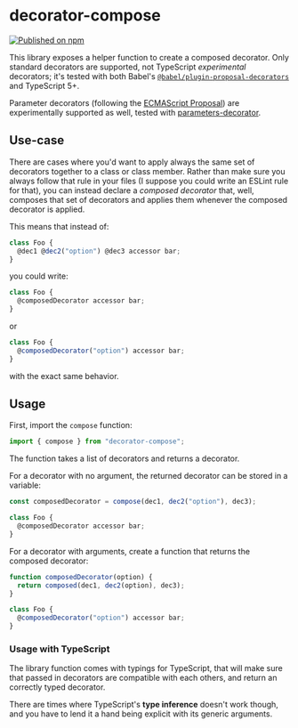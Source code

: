 # decorator-compose

[![Published on npm](https://img.shields.io/npm/v/decorator-compose?logo=npm)](https://www.npmjs.com/package/decorator-compose)

This library exposes a helper function to create a composed decorator.
Only standard decorators are supported, not TypeScript _experimental_ decorators;
it's tested with both Babel's [`@babel/plugin-proposal-decorators`](https://babeljs.io/docs/babel-plugin-proposal-decorators) and TypeScript 5+.

Parameter decorators (following the [ECMAScript Proposal](https://github.com/tc39/proposal-class-method-parameter-decorators)) are experimentally supported as well, tested with [parameters-decorator](https://www.npmjs.com/package/parameters-decorator).

## Use-case

There are cases where you'd want to apply always the same set of decorators together to a class or class member.
Rather than make sure you always follow that rule in your files (I suppose you could write an ESLint rule for that),
you can instead declare a _composed decorator_ that, well, composes that set of decorators and applies them whenever the composed decorator is applied.

This means that instead of:

```js
class Foo {
  @dec1 @dec2("option") @dec3 accessor bar;
}
```

you could write:

```js
class Foo {
  @composedDecorator accessor bar;
}
```

or

```js
class Foo {
  @composedDecorator("option") accessor bar;
}
```

with the exact same behavior.

## Usage

First, import the `compose` function:

```js
import { compose } from "decorator-compose";
```

The function takes a list of decorators and returns a decorator.

For a decorator with no argument, the returned decorator can be stored in a variable:

```js
const composedDecorator = compose(dec1, dec2("option"), dec3);

class Foo {
  @composedDecorator accessor bar;
}
```

For a decorator with arguments, create a function that returns the composed decorator:

```js
function composedDecorator(option) {
  return composed(dec1, dec2(option), dec3);
}

class Foo {
  @composedDecorator("option") accessor bar;
}
```

### Usage with TypeScript

The library function comes with typings for TypeScript,
that will make sure that passed in decorators are compatible with each others,
and return an correctly typed decorator.

There are times where TypeScript's **type inference** doesn't work though,
and you have to lend it a hand being explicit with its generic arguments.
